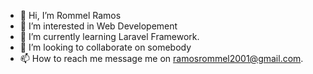 - 👋 Hi, I’m Rommel Ramos
- 👀 I’m interested in Web Developement
- 🌱 I’m currently learning Laravel Framework.
- 💞️ I’m looking to collaborate on somebody
- 📫 How to reach me message me on ramosrommel2001@gmail.com.

<!---
MelEm143/MelEm143 is a ✨ special ✨ repository because its `README.md` (this file) appears on your GitHub profile.
You can click the Preview link to take a look at your changes.
--->
